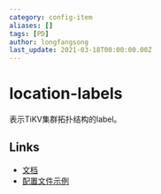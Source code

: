```yaml
---
category: config-item
aliases: []
tags: [PD]
author: longfangsong
last_update: 2021-03-18T00:00:00.00Z
---
```

# location-labels

表示TiKV集群拓扑结构的label。

## Links

- [文档](https://docs.pingcap.com/zh/tidb/stable/pd-configuration-file#location-labels)
- [配置文件示例](https://github.com/tikv/pd/blob/6a418cee3dc8358e10872ee19fc5470d522d102f/conf/config.toml#L148)

